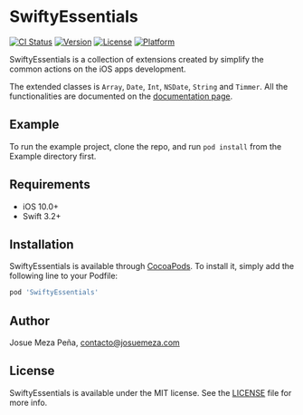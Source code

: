 # SwiftyEssentials

[![CI Status](http://img.shields.io/travis/josuemeza/SwiftyEssentials.svg?style=flat)](https://travis-ci.org/josuemeza/SwiftyEssentials)
[![Version](https://img.shields.io/cocoapods/v/SwiftyEssentials.svg?style=flat)](http://cocoapods.org/pods/SwiftyEssentials)
[![License](https://img.shields.io/cocoapods/l/SwiftyEssentials.svg?style=flat)](http://cocoapods.org/pods/SwiftyEssentials)
[![Platform](https://img.shields.io/cocoapods/p/SwiftyEssentials.svg?style=flat)](http://cocoapods.org/pods/SwiftyEssentials)

SwiftyEssentials is a collection of extensions created by simplify the common actions on the iOS apps development.

The extended classes is `Array`, `Date`, `Int`, `NSDate`, `String` and `Timmer`. All the functionalities are documented on the [documentation page](http://josuemeza.com/pods/SwiftyEssentials/).

## Example

To run the example project, clone the repo, and run `pod install` from the Example directory first.

## Requirements

- iOS 10.0+
- Swift 3.2+

## Installation

SwiftyEssentials is available through [CocoaPods](http://cocoapods.org). To install
it, simply add the following line to your Podfile:

```ruby
pod 'SwiftyEssentials'
```

## Author

Josue Meza Peña, contacto@josuemeza.com

## License

SwiftyEssentials is available under the MIT license. See the [LICENSE](LICENSE) file for more info.
